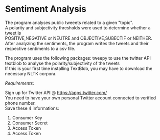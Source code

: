# Sentiment Analysis

The program analyses public tweeets related to a given "topic". <br />
A polarity and subjectivity thresholds were used to determine whether a tweet is <br />
POSITIVE,NEGATIVE or NEUTRE and OBJECTIVE,SUBECTIF or NEITHER. <br />
After analyzing the sentiments, the program writes the tweets and their respective sentiments
to a csv file. <br />

The program uses the following packages:
tweepy        to use the twitter API <br />
textblob      to analyse the polarity/subjectivity of the tweets <br />
If this is your first time installing TextBlob, you may have to download the necessary NLTK corpora. <br />

*Requirements:*

Sign up for Twitter API @ https://apps.twitter.com/ <br />
You need to have your own personal Twitter account connected to verified phone number. <br />
Save these 4 informations: 
 1. Consumer Key
 2. Consumer Secret
 3. Access Token
 4. Access Token
